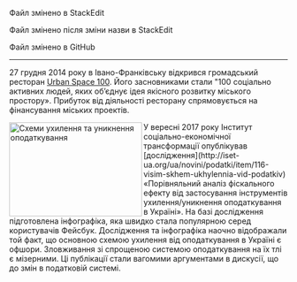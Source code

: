 Файл змінено в StackEdit

Файл змінено після зміни назви в StackEdit

Файл змінено в GitHub

---
27 грудня 2014 року в Івано-Франківську відкрився громадський ресторан [Urban Space 100](http://urbanspace.if.ua/uk). Його засновниками стали "100 соціально активних людей, яких об’єднує ідея якісного розвитку міського простору». Прибуток від діяльності ресторану спрямовується на фінансування міських проектів.

<!--Фото учасників Urban Space 100 праворуч-->

<img src="http://iset-ua.org/images/20170730/07092017/tamogny1.jpg" width="240" height="170" alt="Схеми ухилення та уникнення оподаткування" align="left"/>
У вересні 2017 року Інститут соціально-економічної трансформації опублікував [дослідження](http://iset-ua.org/ua/novini/podatki/item/116-visim-skhem-ukhylennia-vid-podatkiv) «Порівняльний аналіз фіскального ефекту від застосування інструментів ухилення/уникнення оподаткування в Україні». На базі дослідження підготовлена інфографіка, яка швидко стала популярною серед користувачів Фейсбук. Дослідження та інфографіка наочно відображали той факт, що основною схемою ухилення від оподаткування в Україні є офшори. Зловживання зі спрощеною системою оподаткування на їх тлі є мізерними. Ці публікації стали вагомими аргументами в дискусії, що до змін в податковій системі.
<!--stackedit_data:
eyJoaXN0b3J5IjpbLTExMTMxMjM2NDMsMTU4MDI1NTMzNSwtMj
A4MDY1NzY4OV19
-->
<!--stackedit_data:
eyJoaXN0b3J5IjpbNzMwMzY4MzM2XX0=
-->